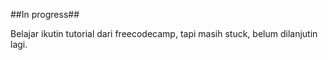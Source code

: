 ##In progress##

Belajar ikutin tutorial dari freecodecamp, tapi masih stuck, belum dilanjutin lagi.